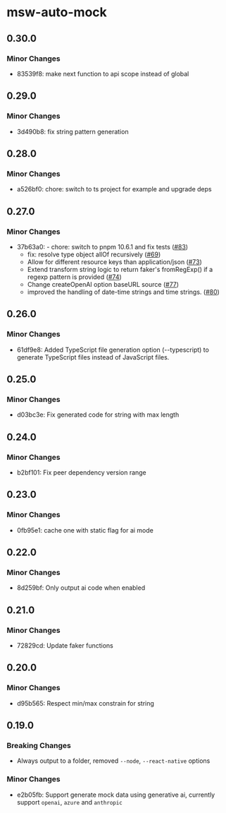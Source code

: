 # msw-auto-mock

## 0.30.0

### Minor Changes

- 83539f8: make next function to api scope instead of global

## 0.29.0

### Minor Changes

- 3d490b8: fix string pattern generation

## 0.28.0

### Minor Changes

- a526bf0: chore: switch to ts project for example and upgrade deps

## 0.27.0

### Minor Changes

- 37b63a0: - chore: switch to pnpm 10.6.1 and fix tests ([#83](https://github.com/zoubingwu/msw-auto-mock/pull/83))
  - fix: resolve type object allOf recursively ([#69](https://github.com/zoubingwu/msw-auto-mock/pull/69))
  - Allow for different resource keys than application/json ([#73](https://github.com/zoubingwu/msw-auto-mock/pull/73))
  - Extend transform string logic to return faker's fromRegExp() if a regexp pattern is provided ([#74](https://github.com/zoubingwu/msw-auto-mock/pull/74))
  - Change createOpenAI option baseURL source ([#77](https://github.com/zoubingwu/msw-auto-mock/pull/77))
  - improved the handling of date-time strings and time strings. ([#80](https://github.com/zoubingwu/msw-auto-mock/pull/80))

## 0.26.0

### Minor Changes

- 61df9e8: Added TypeScript file generation option (--typescript) to generate TypeScript files instead of JavaScript files.

## 0.25.0

### Minor Changes

- d03bc3e: Fix generated code for string with max length

## 0.24.0

### Minor Changes

- b2bf101: Fix peer dependency version range

## 0.23.0

### Minor Changes

- 0fb95e1: cache one with static flag for ai mode

## 0.22.0

### Minor Changes

- 8d259bf: Only output ai code when enabled

## 0.21.0

### Minor Changes

- 72829cd: Update faker functions

## 0.20.0

### Minor Changes

- d95b565: Respect min/max constrain for string

## 0.19.0

### Breaking Changes

- Always output to a folder, removed `--node`, `--react-native` options

### Minor Changes

- e2b05fb: Support generate mock data using generative ai, currently support `openai`, `azure` and `anthropic`
